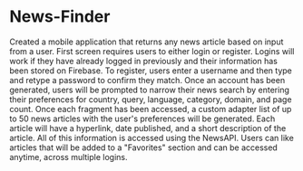 # News-Finder

Created a mobile application that returns any news article based on input from a user. First screen requires users to either login or register. Logins will work if they have already logged in previously and their information has been stored on Firebase. To register, users enter a username and then type and retype a password to confirm they match. Once an account has been generated, users will be prompted to narrow their news search by entering their preferences for country, query, language, category, domain, and page count. Once each fragment has been accessed, a custom adapter list of up to 50 news articles with the user's preferences will be generated. Each article will have a hyperlink, date published, and a short description of the article. All of this information is accessed using the NewsAPI. Users can like articles that will be added to a "Favorites" section and can be accessed anytime, across multiple logins.
